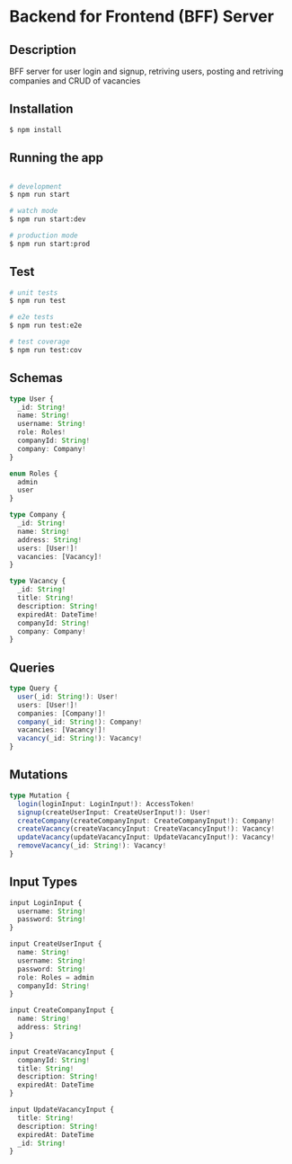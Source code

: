 # Backend for Frontend (BFF) Server

## Description
BFF server for user login and signup, retriving users, posting and retriving companies and CRUD of vacancies
   
## Installation

```bash
$ npm install
```

## Running the app

```bash

# development
$ npm run start

# watch mode
$ npm run start:dev

# production mode
$ npm run start:prod
```

## Test

```bash
# unit tests
$ npm run test

# e2e tests
$ npm run test:e2e

# test coverage
$ npm run test:cov
```

## Schemas

```ts
type User {
  _id: String!
  name: String!
  username: String!
  role: Roles!
  companyId: String!
  company: Company!
}

enum Roles {
  admin
  user
}
```

```ts
type Company {
  _id: String!
  name: String!
  address: String!
  users: [User!]!
  vacancies: [Vacancy]!
}
```

```ts
type Vacancy {
  _id: String!
  title: String!
  description: String!
  expiredAt: DateTime!
  companyId: String!
  company: Company!
}
```

## Queries  
```ts
type Query {
  user(_id: String!): User!
  users: [User!]!
  companies: [Company!]!
  company(_id: String!): Company!
  vacancies: [Vacancy!]!
  vacancy(_id: String!): Vacancy!
}
```

## Mutations  
```ts
type Mutation {
  login(loginInput: LoginInput!): AccessToken!
  signup(createUserInput: CreateUserInput!): User!
  createCompany(createCompanyInput: CreateCompanyInput!): Company!
  createVacancy(createVacancyInput: CreateVacancyInput!): Vacancy!
  updateVacancy(updateVacancyInput: UpdateVacancyInput!): Vacancy!
  removeVacancy(_id: String!): Vacancy!
}
```

## Input Types  
```ts
input LoginInput {
  username: String!
  password: String!
}

input CreateUserInput {
  name: String!
  username: String!
  password: String!
  role: Roles = admin
  companyId: String!
}

input CreateCompanyInput {
  name: String!
  address: String!
}

input CreateVacancyInput {
  companyId: String!
  title: String!
  description: String!
  expiredAt: DateTime
}

input UpdateVacancyInput {
  title: String!
  description: String!
  expiredAt: DateTime
  _id: String!
}
```